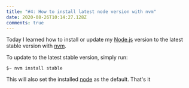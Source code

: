 ```yaml
---
title: "#4: How to install latest node version with nvm"
date: 2020-08-26T10:14:27.128Z
comments: true
---
```

Today I learned how to install or update my [Node.js][2] version to the latest stable version with [nvm][1]. 

To update to the latest stable version, simply run:
```
$~ nvm install stable
```

This will also set the installed [node][2] as the default. That's it

[1]: https://github.com/nvm-sh/nvm
[2]: https://nodejs.org/en/